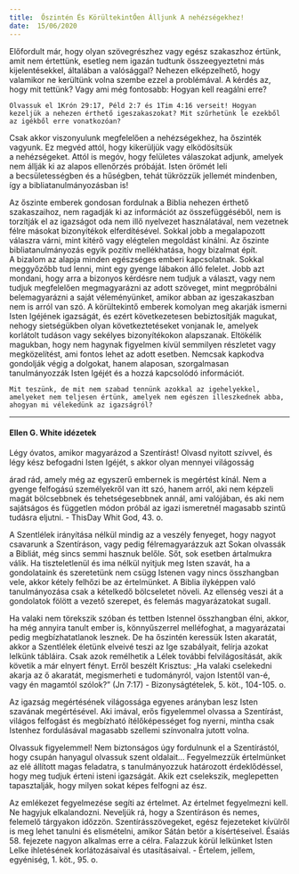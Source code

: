 ```yaml
---
title:  Őszintén És KörültekintŐen Álljunk A nehézségekhez!
date:  15/06/2020
---
```


Előfordult már, hogy olyan szövegrészhez vagy egész szakaszhoz értünk, amit nem értettünk, esetleg nem igazán tudtunk összeegyeztetni más kijelentésekkel, általában a valósággal? Nehezen elképzelhető, hogy valamikor ne kerültünk volna szembe ezzel a problémával. A kérdés az, hogy mit tettünk? Vagy ami még fontosabb: Hogyan kell reagálni erre?

`Olvassuk el 1Krón 29:17, Péld 2:7 és 1Tim 4:16 verseit! Hogyan kezeljük a nehezen érthető igeszakaszokat? Mit szűrhetünk le ezekből az igékből erre vonatkozóan?`

Csak akkor viszonyulunk megfelelően a nehézségekhez, ha őszinték vagyunk. Ez megvéd attól, hogy kikerüljük vagy elködösítsük a nehézségeket. Attól is megóv, hogy felületes válaszokat adjunk, amelyek nem állják ki az alapos ellenőrzés próbáját. Isten örömét leli a becsületességben és a hűségben, tehát tükrözzük jellemét mindenben, így a bibliatanulmányozásban is!

Az őszinte emberek gondosan fordulnak a Biblia nehezen érthető szakaszaihoz, nem ragadják ki az információt az összefüggéséből, nem is torzítják el az igazságot oda nem illő nyelvezet használatával, nem vezetnek félre másokat bizonyítékok elferdítésével. Sokkal jobb a megalapozott válaszra várni, mint kitérő vagy elégtelen megoldást kínálni. Az őszinte bibliatanulmányozás egyik pozitív mellékhatása, hogy bizalmat épít. A bizalom az alapja minden egészséges emberi kapcsolatnak. Sokkal meggyőzőbb tud lenni, mint egy gyenge lábakon álló felelet. Jobb azt mondani, hogy arra a bizonyos kérdésre nem tudjuk a választ, vagy nem tudjuk megfelelően megmagyarázni az adott szöveget, mint megpróbálni belemagyarázni a saját véleményünket, amikor abban az igeszakaszban nem is arról van szó. A körültekintő emberek komolyan meg akarják ismerni Isten Igéjének igazságát, és ezért következetesen bebiztosítják magukat, nehogy sietségükben olyan következtetéseket vonjanak le, amelyek korlátolt tudáson vagy sekélyes bizonyítékokon alapszanak. Eltökélik magukban, hogy nem hagynak figyelmen kívül semmilyen részletet vagy megközelítést, ami fontos lehet az adott esetben. Nemcsak kapkodva gondolják végig a dolgokat, hanem alaposan, szorgalmasan tanulmányozzák Isten Igéjét és a hozzá kapcsolódó információt.

`Mit teszünk, de mit nem szabad tennünk azokkal az igehelyekkel, amelyeket nem teljesen értünk, amelyek nem egészen illeszkednek abba, ahogyan mi vélekedünk az igazságról?`

---

#### Ellen G. White idézetek

Légy óvatos, amikor magyarázod a Szentírást! Olvasd nyitott szívvel, és légy kész befogadni Isten Igéjét, s akkor olyan mennyei világosság

árad rád, amely még az egyszerű embernek is megértést kínál. Nem a gyenge felfogású személyekről van itt szó, hanem arról, aki nem képzeli magát bölcsebbnek és tehetségesebbnek annál, ami valójában, és aki nem sajátságos és független módon próbál az igazi ismeretnél magasabb szintű tudásra eljutni. - ThisDay Whit God, 43. o.

A Szentlélek irányítása nélkül mindig az a veszély fenyeget, hogy nagyot csavarunk a Szentíráson, vagy pedig félremagyarázzuk azt Sokan olvassák a Bibliát, még sincs semmi hasznuk belőle. Sőt, sok esetben ártalmukra válik. Ha tiszteletlenül és ima nélkül nyitjuk meg Isten szavát, ha a gondolataink és szeretetünk nem csügg Istenen vagy nincs összhangban vele, akkor kétely felhőzi be az értelmünket. A Biblia ilyképpen való tanulmányozása csak a kételkedő bölcseletet növeli. Az ellenség veszi át a gondolatok fölött a vezető szerepet, és felemás magyarázatokat sugall.

Ha valaki nem törekszik szóban és tettben Istennel összhangban élni, akkor, ha még annyira tanult ember is, könnyűszerrel melléfoghat, a magyarázatai pedig megbízhatatlanok lesznek. De ha őszintén keressük Isten akaratát, akkor a Szentlélek életünk elveivé teszi az Ige szabályait, felírja azokat lelkünk tábláira. Csak azok remélhetik a Lélek további felvilágosítását, akik követik a már elnyert fényt. Erről beszélt Krisztus: „Ha valaki cselekedni akarja az ő akaratát, megismerheti e tudományról, vajon Istentől van-é, vagy én magamtól szólok?” (Jn 7:17) - Bizonyságtételek, 5. köt., 104-105. o.

Az igazság megértésének világossága egyenes arányban lesz Isten szavának megértésével. Aki imával, erős figyelemmel olvassa a Szentírást, világos felfogást és megbízható ítélőképességet fog nyerni, mintha csak Istenhez fordulásával magasabb szellemi színvonalra jutott volna.

Olvassuk figyelemmel! Nem biztonságos úgy fordulnunk el a Szentírástól, hogy csupán hanyagul olvassuk szent oldalait... Fegyelmezzük értelmünket az elé állított magas feladatra, s tanulmányozzuk határozott érdeklődéssel, hogy meg tudjuk érteni isteni igazságát. Akik ezt cselekszik, meglepetten tapasztalják, hogy milyen sokat képes felfogni az ész.

Az emlékezet fegyelmezése segíti az értelmet. Az értelmet fegyelmezni kell. Ne hagyjuk elkalandozni. Neveljük rá, hogy a Szentíráson és nemes, felemelő tárgyakon időzzön. Szentírásszövegeket, egész fejezeteket kívülről is meg lehet tanulni és elismételni, amikor Sátán betör a kísértéseivel. Ésaiás 58. fejezete nagyon alkalmas erre a célra. Falazzuk körül lelkünket Isten Lelke ihletésének korlátozásaival és utasításaival. - Értelem, jellem, egyéniség, 1. köt., 95. o.

